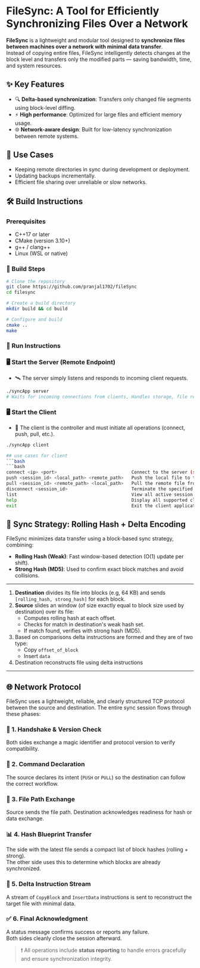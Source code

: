 # FileSync: A Tool for Efficiently Synchronizing Files Over a Network

**FileSync** is a lightweight and modular tool designed to **synchronize files between machines over a network with minimal data transfer**.  
Instead of copying entire files, FileSync intelligently detects changes at the block level and transfers only the modified parts — saving bandwidth, time, and system resources.

## ✨ Key Features

- 🔍 **Delta-based synchronization**: Transfers only changed file segments using block-level diffing.
- ⚡ **High performance**: Optimized for large files and efficient memory usage.
- 🌐 **Network-aware design**: Built for low-latency synchronization between remote systems.

## 🚀 Use Cases

- Keeping remote directories in sync during development or deployment.
- Updating backups incrementally.
- Efficient file sharing over unreliable or slow networks.

## 🛠️ Build Instructions

### Prerequisites
- C++17 or later
- CMake (version 3.10+)
- g++ / clang++
- Linux (WSL or native)

### 🔧 Build Steps

```bash
# Clone the repository
git clone https://github.com/pranjal1702/fileSync
cd filesync

# Create a build directory
mkdir build && cd build

# Configure and build
cmake ..
make
```

### 🚀 Run Instructions

### 🖥️ Start the Server (Remote Endpoint)
- 🛰️ The server simply listens and responds to incoming client requests.
```bash
./syncApp server
# Waits for incoming connections from clients, Handles storage, file retrieval, and synchronization requests.
```

### 🖥️ Start the Client
- 🧭 The client is the controller and must initiate all operations (connect, push, pull, etc.).
```bash
./syncApp client

## use cases for client
```bash
```bash
connect <ip> <port>                            Connect to the server (supports up to 3 concurrent sessions)
push <session_id> <local_path> <remote_path>   Push the local file to the server, efficiently overwriting the remote file
pull <session_id> <remote_path> <local_path>   Pull the remote file from the server, efficiently overwriting the local file
disconnect <session_id>                        Terminate the specified session with the server
list                                           View all active session IDs with their connection details
help                                           Display all supported client commands
exit                                           Exit the client application gracefully
```

## 🧠 Sync Strategy: Rolling Hash + Delta Encoding

FileSync minimizes data transfer using a block-based sync strategy, combining:

- **Rolling Hash (Weak)**: Fast window-based detection (O(1) update per shift).
- **Strong Hash (MD5)**: Used to confirm exact block matches and avoid collisions.

---
1. **Destination** divides its file into blocks (e.g, 64 KB) and sends `[rolling_hash, strong_hash]` for each block.
2. **Source** slides an window (of size exactly equal to block size used by destination) over its file:
   - Computes rolling hash at each offset.
   - Checks for match in destination's weak hash set.
   - If match found, verifies with strong hash (MD5).
3. Based on comparisons delta instructions are formed and they are of two type:
   - Copy `offset_of_block`
   - Insert `data`
4. Destination reconstructs file using delta instructions

---

## 🌐 Network Protocol

FileSync uses a lightweight, reliable, and clearly structured TCP protocol between the source and destination. The entire sync session flows through these phases:

### 🔗 1. Handshake & Version Check
Both sides exchange a magic identifier and protocol version to verify compatibility.

### 📢 2. Command Declaration
The source declares its intent (`PUSH` or `PULL`) so the destination can follow the correct workflow.

### 📂 3. File Path Exchange
Source sends the file path. Destination acknowledges readiness for hash or data exchange.

### 📊 4. Hash Blueprint Transfer
The side with the latest file sends a compact list of block hashes (rolling + strong).  
The other side uses this to determine which blocks are already synchronized.

### 🧩 5. Delta Instruction Stream
A stream of `CopyBlock` and `InsertData` instructions is sent to reconstruct the target file with minimal data.

### ✅ 6. Final Acknowledgment
A status message confirms success or reports any failure.  
Both sides cleanly close the session afterward.

> ❗ All operations include **status reporting** to handle errors gracefully and ensure synchronization integrity.








